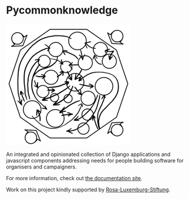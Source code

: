 # Pycommonknowledge

![Logo](./logo.png)

An integrated and opinionated collection of Django applications and javascript components addressing needs for people building software for organisers and campaigners.

For more information, check out [the documentation site](https://commonknowledge.github.io/pycommonknowledge/).

Work on this project kindly supported by [Rosa-Luxemburg-Stiftung](https://www.rosalux.de).
